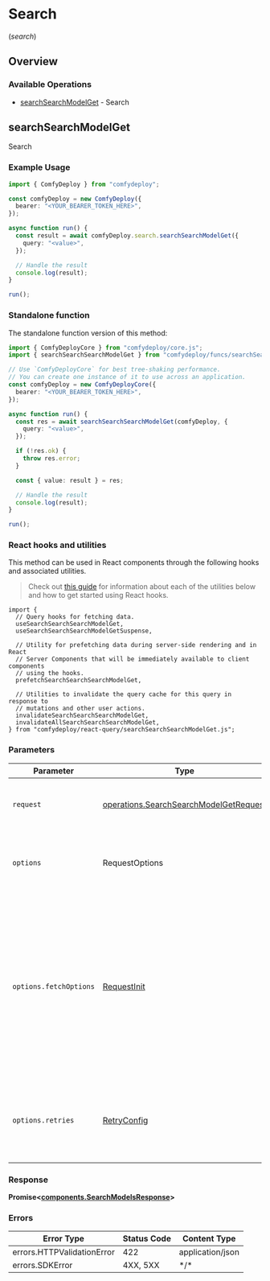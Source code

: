 # Search
(*search*)

## Overview

### Available Operations

* [searchSearchModelGet](#searchsearchmodelget) - Search

## searchSearchModelGet

Search

### Example Usage

```typescript
import { ComfyDeploy } from "comfydeploy";

const comfyDeploy = new ComfyDeploy({
  bearer: "<YOUR_BEARER_TOKEN_HERE>",
});

async function run() {
  const result = await comfyDeploy.search.searchSearchModelGet({
    query: "<value>",
  });

  // Handle the result
  console.log(result);
}

run();
```

### Standalone function

The standalone function version of this method:

```typescript
import { ComfyDeployCore } from "comfydeploy/core.js";
import { searchSearchSearchModelGet } from "comfydeploy/funcs/searchSearchSearchModelGet.js";

// Use `ComfyDeployCore` for best tree-shaking performance.
// You can create one instance of it to use across an application.
const comfyDeploy = new ComfyDeployCore({
  bearer: "<YOUR_BEARER_TOKEN_HERE>",
});

async function run() {
  const res = await searchSearchSearchModelGet(comfyDeploy, {
    query: "<value>",
  });

  if (!res.ok) {
    throw res.error;
  }

  const { value: result } = res;

  // Handle the result
  console.log(result);
}

run();
```

### React hooks and utilities

This method can be used in React components through the following hooks and
associated utilities.

> Check out [this guide][hook-guide] for information about each of the utilities
> below and how to get started using React hooks.

[hook-guide]: ../../../REACT_QUERY.md

```tsx
import {
  // Query hooks for fetching data.
  useSearchSearchSearchModelGet,
  useSearchSearchSearchModelGetSuspense,

  // Utility for prefetching data during server-side rendering and in React
  // Server Components that will be immediately available to client components
  // using the hooks.
  prefetchSearchSearchSearchModelGet,
  
  // Utilities to invalidate the query cache for this query in response to
  // mutations and other user actions.
  invalidateSearchSearchSearchModelGet,
  invalidateAllSearchSearchSearchModelGet,
} from "comfydeploy/react-query/searchSearchSearchModelGet.js";
```

### Parameters

| Parameter                                                                                                                                                                      | Type                                                                                                                                                                           | Required                                                                                                                                                                       | Description                                                                                                                                                                    |
| ------------------------------------------------------------------------------------------------------------------------------------------------------------------------------ | ------------------------------------------------------------------------------------------------------------------------------------------------------------------------------ | ------------------------------------------------------------------------------------------------------------------------------------------------------------------------------ | ------------------------------------------------------------------------------------------------------------------------------------------------------------------------------ |
| `request`                                                                                                                                                                      | [operations.SearchSearchModelGetRequest](../../models/operations/searchsearchmodelgetrequest.md)                                                                               | :heavy_check_mark:                                                                                                                                                             | The request object to use for the request.                                                                                                                                     |
| `options`                                                                                                                                                                      | RequestOptions                                                                                                                                                                 | :heavy_minus_sign:                                                                                                                                                             | Used to set various options for making HTTP requests.                                                                                                                          |
| `options.fetchOptions`                                                                                                                                                         | [RequestInit](https://developer.mozilla.org/en-US/docs/Web/API/Request/Request#options)                                                                                        | :heavy_minus_sign:                                                                                                                                                             | Options that are passed to the underlying HTTP request. This can be used to inject extra headers for examples. All `Request` options, except `method` and `body`, are allowed. |
| `options.retries`                                                                                                                                                              | [RetryConfig](../../lib/utils/retryconfig.md)                                                                                                                                  | :heavy_minus_sign:                                                                                                                                                             | Enables retrying HTTP requests under certain failure conditions.                                                                                                               |

### Response

**Promise\<[components.SearchModelsResponse](../../models/components/searchmodelsresponse.md)\>**

### Errors

| Error Type                 | Status Code                | Content Type               |
| -------------------------- | -------------------------- | -------------------------- |
| errors.HTTPValidationError | 422                        | application/json           |
| errors.SDKError            | 4XX, 5XX                   | \*/\*                      |